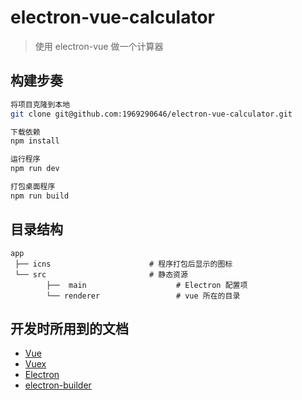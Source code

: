 # electron-vue-calculator

> 使用 electron-vue 做一个计算器

## 构建步奏

``` bash
将项目克隆到本地
git clone git@github.com:1969290646/electron-vue-calculator.git

下载依赖
npm install

运行程序
npm run dev

打包桌面程序
npm run build
```

## 目录结构

```
app
 ├── icns                      # 程序打包后显示的图标
 └── src                       # 静态资源
 		├──	 main					 # Electron 配置项
 		└── renderer				 # vue 所在的目录 
```


## 开发时所用到的文档

- [Vue](http://cn.vuejs.org/)
- [Vuex](https://vuex.vuejs.org/zh-cn/)
- [Electron](https://electron.atom.io/)
- [electron-builder](https://github.com/electron-userland/electron-builder)